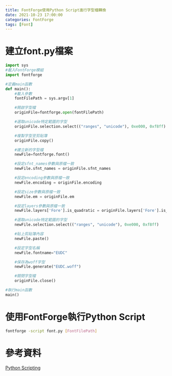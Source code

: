 ```yaml
---
title: FontForge使用Python Script進行字型檔轉換
date: 2021-10-23 17:00:00
categories: FontForge
tags: [Font]
---
```

# 建立font.py檔案

<!--more-->

```python
import sys
#載入FontForge模組
import fontforge

#定義main函數
def main():	
	#載入參數
	fontFilePath = sys.argv[1]	

	#開啟字型檔
	originFile=fontforge.open(fontFilePath)	

	#選取unicode特定範圍的字型
	originFile.selection.select(("ranges", "unicode"), 0xe000, 0xf8ff)	

	#複製字型至剪貼簿
	originFile.copy()	

	#建立新的字型檔
	newFile=fontforge.font()

	#設定sfnt_names參數與原檔一致
	newFile.sfnt_names = originFile.sfnt_names	

	#設定encoding參數與原檔一致
	newFile.encoding = originFile.encoding	

	#設定size參數與原檔一致
	newFile.em = originFile.em	

	#設定layers參數與原檔一致
	newFile.layers['Fore'].is_quadratic = originFile.layers['Fore'].is_quadratic	

	#選取unicode特定範圍的字型
	newFile.selection.select(("ranges", "unicode"), 0xe000, 0xf8ff)	

	#貼上剪貼簿內容
	newFile.paste()	

	#設定字型名稱
	newFile.fontname="EUDC"	

	#保存為woff字型
	newFile.generate("EUDC.woff")	

	#關閉字型檔
	originFile.close()	

#執行main函數
main()	
```

# 使用FontForge執行Python Script
```bash
fontforge -script font.py [FontFilePath]
```


# 參考資料
[Python Scripting](https://fontforge.org/docs/scripting/python.html)